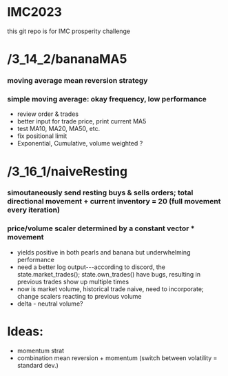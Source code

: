 # IMC2023
this git repo is for IMC prosperity challenge


# /3_14_2/bananaMA5    
### moving average mean reversion strategy
### simple moving average: okay frequency, low performance
- review order & trades
- better input for trade price, print current MA5
- test MA10, MA20, MA50, etc.
- fix positional limit
- Exponential, Cumulative, volume weighted ?

# /3_16_1/naiveResting
### simoutaneously send resting buys & sells orders; total directional movement + current inventory = 20 (full movement every iteration) 
### price/volume scaler determined by a constant vector * movement
- yields positive in both pearls and banana but underwhelming performance
- need a better log output---according to discord, the state.market_trades(); state.own_trades() have bugs, resulting in previous trades show up multiple times
- now is market volume, historical trade naive, need to incorporate; change scalers reacting to previous volume
- delta - neutral volume?


# Ideas: 
- momentum strat
- combination mean reversion + momentum (switch between volatility = standard dev.)

	